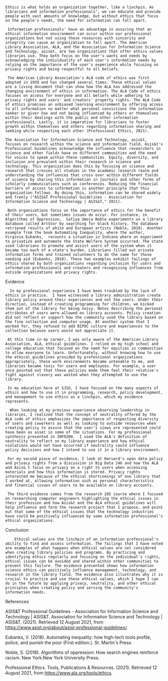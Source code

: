 

    Ethics is what holds an organization together, like a linchpin. As librarians and information professionals’, we can educate and provide people with vast amounts of knowledge, but without ethics that focus on the people's needs, the need for information can fall apart. 

     Information professionals' have an advantage in assuring that an ethical information environment can occur within our professional organizations but not using these resources with sincerity and integrity can cause an organization to fall apart. The American Library Association, ALA, and the Association for Information Science and Technology, asis&t, are two organizations that offer ethics values libraries use. They both focus on the user's wants and needs by acknowledging the individuality of each user's information needs by relying on the importance of the user's experience while focusing on privacy rights and being respectful to all beliefs. 

     The American Library Association's ALA code of ethics was first adopted in 1939 and has changed several times. These ethical values are a living document that can show how the ALA has addressed the changing environment of ethics in information. The ALA Code of ethics focuses on access for everyone and all beliefs while adhering to privacy rights and users' and creators' property rights. The ALA Code of ethics promises an unbiased learning environment by offering access to all information no matter what personal convictions the information seeker or giver has and not being influenced by others or themselves within their dealings with the public and other information professionals. Lastly, it is imperative for librarians to foster growth within themselves and others regarding information sharing and seeking while respecting each other (Professional Ethics, 2021).

    The Association for Information Science and Technology, asis&t, focuses on research within the science and information field. Asis&t's Professional Guidelines acknowledge the influence that researchers in science and other fields have on different communities and the need for voices to speak within these communities. Equity, diversity, and inclusion are prevalent within their research in science and technology. This organization does this by focusing on science and research that crosses all studies in the academic research realm and understanding the influences that cross over within different fields of science by sharing this information in journals and other forms of scholarly communications such as conferences. Reducing the financial barriers of access to information is another principle that this organization follows. By doing this, information can be shared widely and freely ("ASIS&T Professional Guidelines - Association for Information Science and Technology | ASIS&T," 2021).

     Both organizations focus on the importance of ethics for the benefit of their users, but sometimes issues do occur. For instance, in Algorithms of Oppression,  Safiya Umoja Noble experiments on a library database called ArtStor by searching for black history. The database retrieved results of white and European artists (Noble, 2018). Another example from the book Automating Inequality, where the author, Virginia Eubanks,  recounts a situation in Indiana where an experiment to privatize and automate the State Welfare System occurred. The state used librarians to promote and assist users of the system when it became too much of a state's burden. Librarians filled out private information forms and trained volunteers to do the same for those needing aid (Eubanks, 2018). These two examples exhibit failings of ethics shared by both organizations regarding inclusion for users and information professionals and creators and recognizing influences from outside organizations and privacy rights.

Evidence

      In my professional experience I have been troubled by the lack of ethics in practice.  I have witnessed a library administration create library policy around their experiences and not the users. Under their direction, instead of creating programming for children, we kicked them out of the library for being noisy. Notes describing the personal attributes of users were allowed on library accounts. Policy creation did not reflect or support how the community used the library based on the fine collection and computer usage. At another system that I worked for, they refused to add BIPOC culture and experiences to the collection because users would not appreciate it.  

     At this time in my career, I was only aware of the American Library Association, ALA, ethical guidelines. I relied on my high school and college education that focused on the need for equities in communities to allow everyone to learn. Unfortunately, without knowing how to use the ethical guidelines provided by professional organizations appropriately, these work environments became untenable to me, and libraries became toxic for users and employees. For example, a user once pointed out that these policies made them feel their relative's fight against slavery was wasted when they attempted to use the library.

     In my education here at SJSU, I have focused on the many aspects of ethics and how to use it in programming, research, policy development, and management to use ethics as a linchpin, which my evidence represents.

      When looking at my previous experience observing leadership in libraries, I realized that the concept of neutrality offered by the ALA code of ethics emphasizes the importance of respecting diversity of users and coworkers as well as looking to outside resources when creating policy to assure that the user’s views are represented could have been as asset in some of the situations. For my professional synthesis presented in INFO204.  I used the ALA's definition of neutrality to reflect on my library experience and how ethical violations would not have occurred if neutrality could influence policy decisions and how I intend to use it in a library environment.

     For my second piece of evidence, I look at Harvard's open data policy and privacy rights from a discussion in Big Data 246 and how the ALA and Asis& t focus on privacy as a right to users when accessing materials and how this information is stored. Privacy rights interested me because of the ethical shortcomings of one library that I worked at, allowing information such as personal characteristics  and financial issues of users to be available on library accounts.  

     The third evidence comes from the research 285 course where I focused on researching computer engineers highlighting the ethical issues in their profession and how Asis&t and the ALA ethical guidelines will help influence and form the research project that I propose, and point out that some of the ethical issues that the technology industries have could be positively influenced by some information professional’s ethical organizations.   

Conclusion 

        Ethical values are the linchpin of an information professional's ability to find and assess information. The failings that I have noted are examples of what happens when ethical values are not considered when creating library policies and programs. By practicing and identifying ethics regularly and focusing on the individual's rights, ethical issues can be avoided and shared within other communities to prevent this failure. The evidence presented shows how information science ethics can positively influence management, technology, and research in the library field. The evidence also illustrates why it is crucial to practice and use these ethical values, which I hope I can do in the future by applying privacy, neutrality, and other ethical principles when creating policy and serving the community's information needs.

 

References

ASIS&T Professional Guidelines - Association for Information Science and Technology | ASIS&T. Association for Information Science and Technology | ASIS&T. (2021). Retrieved 12 August 2021, from https://www.asist.org/about/asist-professional-guidelines/.

Eubanks, V. (2018). Automating inequality: how high-tech tools profile, police, and punish the poor (First edition.). St. Martin's Press.    

Noble, S. (2018). Algorithms of oppression: How search engines reinforce racism. New York:New York University Press.

Professional Ethics. Tools, Publications & Resources. (2021). Retrieved 12 August 2021, from https://www.ala.org/tools/ethics.



